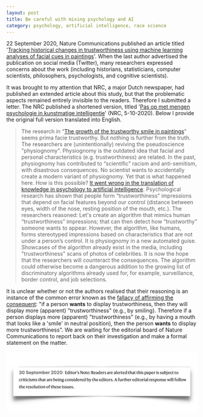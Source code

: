 ```yaml
---
layout: post
title: Be careful with mixing psychology and AI
category: psychology, artificial intelligence, race science
---
```


22 September 2020, Nature Communications published an article titled '[Tracking historical changes in trustworthiness using machine learning analyses of facial cues in paintings](https://www.nature.com/articles/s41467-020-18566-7#change-history)'. When the last author advertised the publication on social media (Twitter), many researchers expressed concerns about the work (including historians, statisticians, computer scientists, philosophers, psychologists, and cognitive scientists).

It was brought to my attention that NRC, a major Dutch newspaper, had published an extended article about this study, but that the problematic aspects remained entirely invisible to the readers. Therefore I submitted a letter. The NRC published a shortened version, titled '[Pas op met mengen psychologie in kunstmatige intelligentie](https://www.nrc.nl/nieuws/2020/10/05/gezichtsherkenning-pas-op-met-mengen-psychologie-in-kunstmatige-intelligentie-a4014661)' (NRC, 5-10-2020). Below I provide the original full version translated into English.

> The research in “[The growth of the trustworthy smile in paintings](https://www.nrc.nl/nieuws/2020/09/22/de-groei-van-de-betrouwbare-glimlach-op-schilderijen-a4013127)” seems prima facie trustworthy. But nothing is further from the truth. The researchers are (unintentionally) reviving the pseudoscience "physiognomy". Physiognomy is the outdated idea that facial and personal characteristics (e.g. trustworthiness) are related. In the past, physiognomy has contributed to “scientific” racism and anti-semitism, with disastrous consequences. No scientist wants to accidentally create a modern variant of physiognomy. Yet that is what happened here. How is this possible? [It went wrong in the translation of knowledge in psychology to artificial intelligence](https://medium.com/@blaisea/physiognomys-new-clothes-f2d4b59fdd6a). Psychological research has shown that people form “trustworthiness” impressions that depend on facial features beyond our control (distance between eyes, width of the nose, resting position of the mouth, etc.). The researchers reasoned: Let's create an algorithm that mimics human “trustworthiness” impressions; that can then detect how “trustworthy” someone wants to appear. However, the algorithm, like humans, forms stereotyped impressions based on characteristics that are not under a person’s control. It is physiognomy in a new automated guise. Showcases of the algorithm already exist in the media, including "trustworthiness" scans of photos of celebrities. It is now the hope that the researchers will counteract the consequences. The algorithm could otherwise become a dangerous addition to the growing list of discriminatory algorithms already used for, for example, surveillance, border control, and job selections.

It is unclear whether or not the authors realised that their reasoning is an instance of the common error known as the [fallacy of affirming the consequent](https://en.wikipedia.org/wiki/Affirming_the_consequent): "if a person **wants** to display trustworthiness, then they will display more (apparent) "trustworthiness" (e.g., by smiling). Therefore if a person displays more (apparent) "trustworthiness" (e.g., by having a mouth that looks like a 'smile' in neutral position), then the person **wants** to display more trustworthiness". We are waiting for the editorial board of Nature Communications to report back on their investigation and make a formal statement on the matter.

[![book](/images/EditorialNote.png "Book")](https://www.nature.com/articles/s41467-020-18566-7#change-history)



<a href=''></a> <script type='text/javascript' src='https://www.freevisitorcounters.com/auth.php?id=ffbbfa98da26dd5367373b4d525961f859ebeefb'></script>
<script type="text/javascript" src="https://www.freevisitorcounters.com/en/home/counter/746882/t/4"></script>
